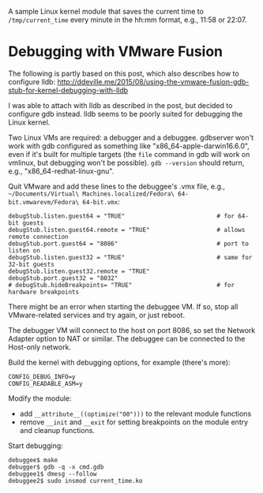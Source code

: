 A sample Linux kernel module that saves the current time to `/tmp/current_time`
every minute in the hh:mm format, e.g., 11:58 or 22:07.

# Debugging with VMware Fusion

The following is partly based on this post, which also describes how to
configure lldb:
http://ddeville.me/2015/08/using-the-vmware-fusion-gdb-stub-for-kernel-debugging-with-lldb

I was able to attach with lldb as described in the post, but decided to
configure gdb instead.  lldb seems to be poorly suited for debugging the
Linux kernel.

Two Linux VMs are required: a debugger and a debuggee.  gdbserver won't work with
gdb configured as something like "x86_64-apple-darwin16.6.0", even if it's
built for multiple targets (the `file` command in gdb will work on vmlinux, but
debugging won't be possible).  `gdb --version` should return, e.g.,
"x86_64-redhat-linux-gnu".

Quit VMware and add these lines to the debuggee's .vmx file, e.g.,
`~/Documents/Virtual\ Machines.localized/Fedora\ 64-bit.vmwarevm/Fedora\ 64-bit.vmx`:
```
debugStub.listen.guest64 = "TRUE"                          # for 64-bit guests
debugStub.listen.guest64.remote = "TRUE"                   # allows remote connection
debugStub.port.guest64 = "8086"                            # port to listen on
debugStub.listen.guest32 = "TRUE"                          # same for 32-bit guests
debugStub.listen.guest32.remote = "TRUE"
debugStub.port.guest32 = "8032"
# debugStub.hideBreakpoints= "TRUE"                        # for hardware breakpoints
```

There might be an error when starting the debuggee VM.  If so, stop all
VMware-related services and try again, or just reboot.

The debugger VM will connect to the host on port 8086, so set the Network Adapter
option to NAT or similar.  The debuggee can be connected to the Host-only network.

Build the kernel with debugging options, for example (there's more):
```
CONFIG_DEBUG_INFO=y
CONFIG_READABLE_ASM=y
```

Modify the module:
* add  `__attribute__((optimize("O0")))` to the relevant module functions
* remove `__init` and `__exit` for setting breakpoints on the module entry
  and cleanup functions.

Start debugging:
```
debuggee$ make
debugger$ gdb -q -x cmd.gdb
debuggee1$ dmesg --follow
debuggee2$ sudo insmod current_time.ko
```
